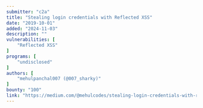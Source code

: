 ```yaml
---
submitter: "c2a"
title: "Stealing login credentials with Reflected XSS"
date: "2019-10-01"
added: "2024-11-03"
description: ""
vulnerabilities: [
    "Reflected XSS"
]
programs: [
    "undisclosed"
]
authors: [
    "mehulpanchal007 (@007_sharky)"
]
bounty: "100"
link: "https://medium.com/@mehulcodes/stealing-login-credentials-with-reflected-xss-7cb450bf5710"
---
```




